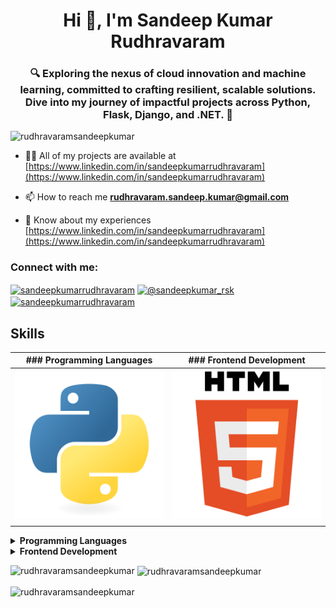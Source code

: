 <!DOCTYPE html>
<html lang="en">
<head>
  <meta charset="UTF-8">
  <meta name="viewport" content="width=device-width, initial-scale=1.0">
</head>
<body>
<h1 align="center">Hi 👋, I'm Sandeep Kumar Rudhravaram</h1>
<h3 align="center">🔍 Exploring the nexus of cloud innovation and machine learning, committed to crafting resilient, scalable solutions. Dive into my journey of impactful projects across Python, Flask, Django, and .NET. 🚀</h3>

<p align="left"> <img src="https://komarev.com/ghpvc/?username=rudhravaramsandeepkumar&label=Profile%20views&color=0e75b6&style=flat" alt="rudhravaramsandeepkumar" /> </p>

- 👨‍💻 All of my projects are available at [https://www.linkedin.com/in/sandeepkumarrudhravaram](https://www.linkedin.com/in/sandeepkumarrudhravaram)

- 📫 How to reach me **rudhravaram.sandeep.kumar@gmail.com**

- 📄 Know about my experiences [https://www.linkedin.com/in/sandeepkumarrudhravaram](https://www.linkedin.com/in/sandeepkumarrudhravaram)

<h3 align="left">Connect with me:</h3>
<p align="left">
<a href="https://linkedin.com/in/sandeepkumarrudhravaram" target="blank"><img align="center" src="https://raw.githubusercontent.com/rahuldkjain/github-profile-readme-generator/master/src/images/icons/Social/linked-in-alt.svg" alt="sandeepkumarrudhravaram" height="30" width="40" /></a>
<a href="https://www.hackerearth.com/@sandeepkumar_rsk" target="blank"><img align="center" src="https://raw.githubusercontent.com/rahuldkjain/github-profile-readme-generator/master/src/images/icons/Social/hackerearth.svg" alt="@sandeepkumar_rsk" height="30" width="40" /></a>
<a href="https://discord.gg/sandeepkumarrudhravaram" target="blank"><img align="center" src="https://raw.githubusercontent.com/rahuldkjain/github-profile-readme-generator/master/src/images/icons/Social/discord.svg" alt="sandeepkumarrudhravaram" height="30" width="40" /></a>
</p>

## Skills

| ### Programming Languages | ### Frontend Development |
|----------------------------|--------------------------|
|![Python](https://raw.githubusercontent.com/devicons/devicon/master/icons/python/python-original.svg)  |      ![HTML](https://raw.githubusercontent.com/devicons/devicon/master/icons/html5/html5-original-wordmark.svg)  |
| | |

<details>
  <summary><strong>Programming Languages</strong></summary>
  
  | Language   | Logo                                                                                   |
  |------------|----------------------------------------------------------------------------------------|
  | Python     | ![Python](https://raw.githubusercontent.com/devicons/devicon/master/icons/python/python-original.svg)       |
  | C          | ![C](https://raw.githubusercontent.com/devicons/devicon/master/icons/c/c-original.svg)                   |
  | C++        | ![C++](https://raw.githubusercontent.com/devicons/devicon/master/icons/cplusplus/cplusplus-original.svg) |
  | C#         | ![C#](https://raw.githubusercontent.com/devicons/devicon/master/icons/csharp/csharp-original.svg)         |
  | JavaScript | ![JavaScript](https://raw.githubusercontent.com/devicons/devicon/master/icons/javascript/javascript-original.svg) |

</details>

<details>
  <summary><strong>Frontend Development</strong></summary>
  
  | Technology | Logo                                                                                   |
  |------------|----------------------------------------------------------------------------------------|
  | HTML       | ![HTML](https://raw.githubusercontent.com/devicons/devicon/master/icons/html5/html5-original-wordmark.svg)       |
  | CSS        | ![CSS](https://raw.githubusercontent.com/devicons/devicon/master/icons/css3/css3-original-wordmark.svg)         |
</details>


<p><img align="left" src="https://github-readme-stats.vercel.app/api/top-langs?username=rudhravaramsandeepkumar&show_icons=true&locale=en&layout=compact" alt="rudhravaramsandeepkumar" /></p>

<p>&nbsp;<img align="center" src="https://github-readme-stats.vercel.app/api?username=rudhravaramsandeepkumar&show_icons=true&locale=en" alt="rudhravaramsandeepkumar" /></p>

<p><img align="center" src="https://github-readme-streak-stats.herokuapp.com/?user=rudhravaramsandeepkumar&" alt="rudhravaramsandeepkumar" /></p>
</body>
</html>
